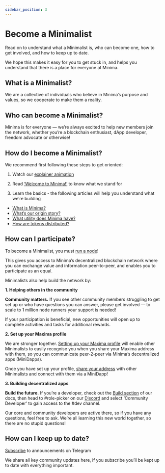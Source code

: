 ```yaml
---
sidebar_position: 3
---
```


# Become a Minimalist 

Read on to understand what a Minimalist is, who can become one, how to get involved, and how to keep up to date.

We hope this makes it easy for you to get stuck in, and helps you understand that there is a place for everyone at Minima.

## What is a Minimalist? 

We are a collective of individuals who believe in Minima’s purpose and values, so we cooperate to make them a reality. 


## Who can become a Minimalist?

Minima is for everyone — we’re always excited to help new members join the network, whether you’re a blockchain enthusiast, dApp developer, freedom advocate or otherwise!


## How do I become a Minimalist?

We recommend first following these steps to get oriented:  

1. Watch our [explainer animation](https://www.youtube.com/watch?v=J0NT7P7abaM)

2. Read [‘Welcome to Minima!’](/docs/about/welcome) to know what we stand for

3. Learn the basics - the following articles will help you understand what we’re building

- [What is Minima?](/docs/about/whatisminima/)<br/>
- [What’s our origin story?](https://www.minima.global/post/a-love-story-confessions-of-a-crypto-coder)<br/>
- [What utility does Minima have?](/docs/about/utility)<br/>
- [How are tokens distributed?](/docs/about/tokendistribution)


## How can I participate? 

To become a Minimalist, you must [run a node](/docs/runanode/get_started)!

This gives you access to Minima’s decentralized blockchain network where you can exchange value and information peer-to-peer, and enables you to participate as an equal. 

Minimalists also help build the network by:

**1. Helping others in the community**

**Community matters.** If you see other community members struggling to get set up or who have questions you can answer, please get involved — to scale to 1 million node runners your support is needed! 

If your participation is beneficial, new opportunities will open up to complete activities and tasks for additional rewards. 

**2. Set up your Maxima profile** 

We are stronger together. [Setting up your Maxima profile](/docs/userguides/usingmaxima/yourprofile) will enable other Minimalists to easily recognise you when you share your Maxima address with them, so you can communicate peer-2-peer via Minima’s decentralized apps (MiniDapps). 

Once you have set up your profile, [share your address](/docs/userguides/usingmaxima/managingcontacts) with other Minimalists and connect with them via a MiniDapp!

**3. Building decentralized apps**

**Build the future.** If you’re a developer, check out the [Build section](/docs/buildonminima/buildintro) of our docs, then head to #role-picker on our [Discord](https://discord.com/invite/minima) and select ‘Community Developer’ to gain access to the #dev channel. 

Our core and community developers are active there, so if you have any questions, feel free to ask. We’re all learning this new world together, so there are no stupid questions!


## How can I keep up to date?

[Subscribe](https://t.me/MinimaGlobal) to announcements on Telegram

We share all key community updates here, if you subscribe you’ll be kept up to date with everything important. 


